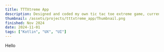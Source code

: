 ```yaml
---
title: TTTXtreme App
description: Designed and coded my own tic tac toe extreme game, currently only for android using Kotlin.
thumbnail: /assets/projects/tttxtreme_app/Thumbnail.png
finished: Nov 2024
date: 2024-11-01
tags: ["Kotlin", "UX", "UI"]
---
```

Hello